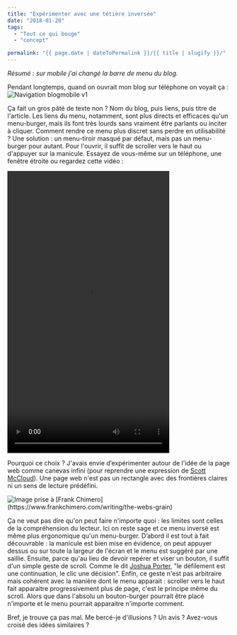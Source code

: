 ```yaml
---
title: "Expérimenter avec une tétière inversée"
date: "2018-01-20"
tags:
  - "Tout ce qui bouge"
  - "concept"

permalink: "{{ page.date | dateToPermalink }}/{{ title | slugify }}/"
---
```


_Résumé : sur mobile j'ai changé la barre de menu du blog._

Pendant longtemps, quand on ouvrait mon blog sur téléphone on voyait ça :![Navigation blogmobile v1](/assets/images/2017-12-29_22h09_28.png)

Ça fait un gros pâté de texte non ? Nom du blog, puis liens, puis titre de l'article. Les liens du menu, notamment, sont plus directs et efficaces qu'un menu-burger, mais ils font très lourds sans vraiment être parlants ou inciter à cliquer. Comment rendre ce menu plus discret sans perdre en utilisabilité ? Une solution : un menu-tiroir masqué par défaut, mais pas un menu-burger pour autant. Pour l'ouvrir, il suffit de scroller vers le haut ou d'appuyer sur la manicule. Essayez de vous-même sur un téléphone, une fenêtre étroite ou regardez cette vidéo :

<video width="366" height="636">
<source src="http://toutcequibouge.net/toutcequibouge/wp-content/uploads/2018/01/navbar-blog-mobile.mp4"      type="video/mp4">
</video>


Pourquoi ce choix ? J'avais envie d’expérimenter autour de l'idée de la page web comme canevas infini (pour reprendre une expression de [Scott McCloud](https://en.wikipedia.org/wiki/Infinite_canvas)). Une page web n'est pas un rectangle avec des frontières claires ni un sens de lecture prédéfini.

![](/assets/images/infinitecanvas.jpg " Image prise à [Frank Chimero](https://www.frankchimero.com/writing/the-webs-grain)")

Ça ne veut pas dire qu'on peut faire n'importe quoi : les limites sont celles de la compréhension du lecteur. Ici on reste sage et ce menu inversé est même plus ergonomique qu'un menu-burger. D’abord il est tout à fait découvrable : la manicule est bien mise en évidence, on peut appuyer dessus ou sur toute la largeur de l'écran et le menu est suggéré par une saillie. Ensuite, parce qu'au lieu de devoir repérer et viser un bouton, il suffit d'un simple geste de scroll. Comme le dit [Joshua Porter](http://bokardo.com/archives/scrolling-easier-clicking/), "le défilement est une continuation, le clic une décision". Enfin, ce geste n'est pas arbitraire mais cohérent avec la manière dont le menu apparait : scroller vers le haut fait apparaitre progressivement plus de page, c'est le principe même du scroll. Alors que dans l'absolu un bouton-burger pourrait être placé n'importe et le menu pourrait apparaitre n'importe comment.

Bref, je trouve ça pas mal. Me bercé-je d'illusions ? Un avis ? Avez-vous croisé des idées similaires ?

